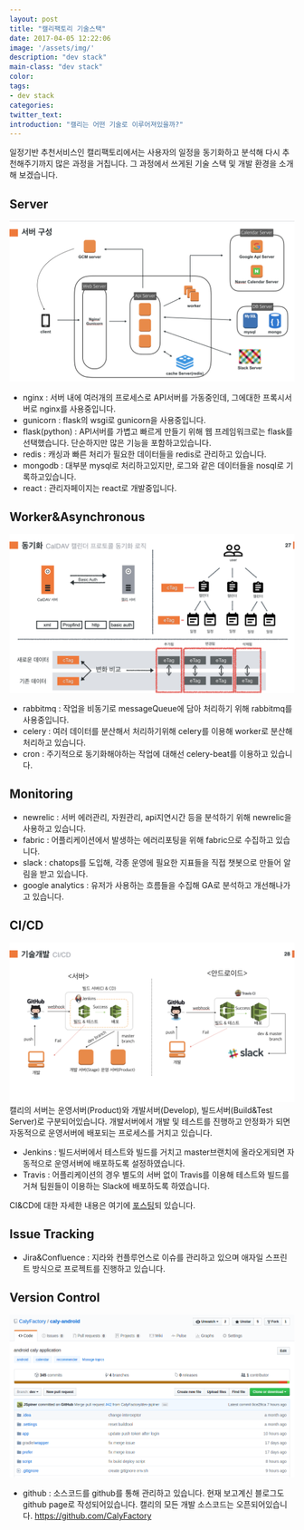```yaml
---
layout: post
title: "캘리팩토리 기술스택"
date: 2017-04-05 12:22:06
image: '/assets/img/'
description: "dev stack"
main-class: "dev stack"
color: 
tags:
- dev stack
categories:
twitter_text:
introduction: "캘리는 어떤 기술로 이루어져있을까?"
---
```


일정기반 추천서비스인 캘리팩토리에서는 사용자의 일정을 동기화하고 분석해 다시 추천해주기까지 많은 과정을 거칩니다. 그 과정에서 쓰게된 기술 스택 및 개발 환경을 소개해 보겠습니다.

Server
--
![terminal](https://github.com/CalyFactory/CalyFactory.github.io/blob/master/assets/img/jspiner/devstack_1.png?raw=true)
- nginx : 서버 내에 여러개의 프로세스로 API서버를 가동중인데, 그에대한 프록시서버로 nginx를 사용중입니다.
- gunicorn : flask의 wsgi로 gunicorn을 사용중입니다.
- flask(python) : API서버를 가볍고 빠르게 만들기 위해 웹 프레임워크로는 flask를 선택했습니다. 단순하지만 많은 기능을 포함하고있습니다.
- redis : 캐싱과 빠른 처리가 필요한 데이터들을 redis로 관리하고 있습니다.
- mongodb : 대부분 mysql로 처리하고있지만, 로그와 같은 데이터들을 nosql로 기록하고있습니다.
- react : 관리자페이지는 react로 개발중입니다.

Worker&Asynchronous
--
![terminal](https://github.com/CalyFactory/CalyFactory.github.io/blob/master/assets/img/jspiner/devstack_2.png?raw=true)

- rabbitmq : 작업을 비동기로 messageQueue에 담아 처리하기 위해 rabbitmq를 사용중입니다.
- celery : 여러 데이터를 분산해서 처리하기위해 celery를 이용해 worker로 분산해 처리하고 있습니다.
- cron : 주기적으로 동기화해야하는 작업에 대해선 celery-beat를 이용하고 있습니다.

Monitoring
--
- newrelic : 서버 에러관리, 자원관리, api지연시간 등을 분석하기 위해 newrelic을 사용하고 있습니다.
- fabric : 어플리케이션에서 발생하는 에러리포팅을 위해 fabric으로 수집하고 있습니다.
- slack : chatops를 도입해, 각종 운영에 필요한 지표들을 직접 챗봇으로 만들어 알림을 받고 있습니다.
- google analytics : 유저가 사용하는 흐름들을 수집해 GA로 분석하고 개선해나가고 있습니다.

CI/CD
--
![terminal](https://github.com/CalyFactory/CalyFactory.github.io/blob/master/assets/img/jspiner/devstack_3.png?raw=true)
캘리의 서버는 운영서버(Product)와 개발서버(Develop), 빌드서버(Build&Test Server)로 구분되어있습니다. 개발서버에서 개발 및 테스트를 진행하고 안정화가 되면 자동적으로 운영서버에 배포되는 프로세스를 거치고 있습니다.
- Jenkins : 빌드서버에서 테스트와 빌드를 거치고 master브랜치에 올라오게되면 자동적으로 운영서버에 배포하도록 설정하였습니다.
- Travis : 어플리케이션의 경우 별도의 서버 없이 Travis를 이용해 테스트와 빌드를 거쳐 팀원들이 이용하는 Slack에 배포하도록 하였습니다.

CI&CD에 대한 자세한 내용은 여기에 [포스팅](https://calyfactory.github.io/production-develop-배포)되 있습니다.

Issue Tracking
--
- Jira&Confluence : 지라와 컨플루언스로 이슈를 관리하고 있으며 애자일 스프린트 방식으로 프로젝트를 진행하고 있습니다.

Version Control
--
![terminal](https://github.com/CalyFactory/CalyFactory.github.io/blob/master/assets/img/jspiner/devstack_4.png?raw=true)
- github : 소스코드를 github를 통해 관리하고 있습니다. 현재 보고계신 블로그도 github page로 작성되어있습니다.
캘리의 모든 개발 소스코드는 오픈되어있습니다.
https://github.com/CalyFactory

